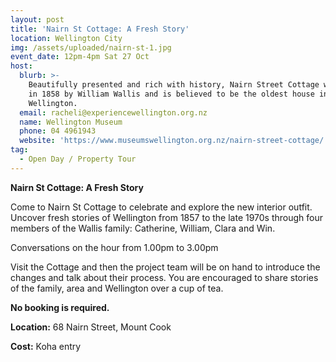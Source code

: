 ```yaml
---
layout: post
title: 'Nairn St Cottage: A Fresh Story'
location: Wellington City
img: /assets/uploaded/nairn-st-1.jpg
event_date: 12pm-4pm Sat 27 Oct
host:
  blurb: >-
    Beautifully presented and rich with history, Nairn Street Cottage was built
    in 1858 by William Wallis and is believed to be the oldest house in
    Wellington.
  email: racheli@experiencewellington.org.nz
  name: Wellington Museum
  phone: 04 4961943
  website: 'https://www.museumswellington.org.nz/nairn-street-cottage/'
tag:
  - Open Day / Property Tour
---
```

**Nairn St Cottage: A Fresh Story**

Come to Nairn St Cottage to celebrate and explore the new interior outfit. Uncover fresh stories of Wellington from 1857 to the late 1970s through four members of the Wallis family: Catherine, William, Clara and Win.

Conversations  on the hour from 1.00pm to 3.00pm

Visit the Cottage and then the project team will be on hand to introduce the changes and talk about their process. You are encouraged to share stories of the family, area and Wellington over a cup of tea.

**No booking is required.**

**Location:** 68 Nairn Street, Mount Cook

**Cost:** Koha entry
